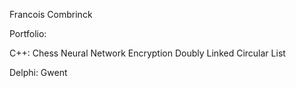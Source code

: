 Francois Combrinck

Portfolio:


C++:
Chess
Neural Network
Encryption
Doubly Linked Circular List


Delphi:
Gwent
